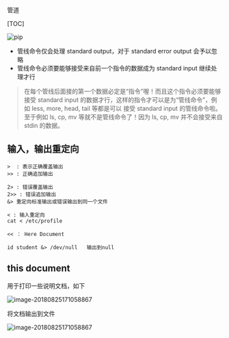 管道



[TOC]

![pip](E:\note\images\linux\shell\pip.png)



* 管线命令仅会处理 standard output，对于 standard error output 会予以忽略 
* 管线命令必须要能够接受来自前一个指令的数据成为 standard input 继续处理才行    





>  在每个管线后面接的第一个数据必定是“指令”喔！而且这个指令必须要能够接受 standard input 的数据才行，这样的指令才可以是为“管线命令”，例如 less, more, head, tail 等都是可以 接受 standard input 的管线命令啦。至于例如 ls, cp, mv 等就不是管线命令了！因为 ls, cp, mv 并不会接受来自 stdin 的数据。     





## 输入，输出重定向



```
>  : 表示正确覆盖输出
>> : 正确追加输出

2> : 错误覆盖输出
2>> : 错误追加输出
&> 重定向标准输出或错误输出到同一个文件

< : 输入重定向
cat < /etc/profile

<< ： Here Document

id student &> /dev/null   输出到null

```





## this document

用于打印一些说明文档，如下

![image-20180825171058867](/Users/chenyansong/Documents/note/images/linux/command/pip.png)



将文档输出到文件

![image-20180825171058867](/Users/chenyansong/Documents/note/images/linux/command/pip2.png)